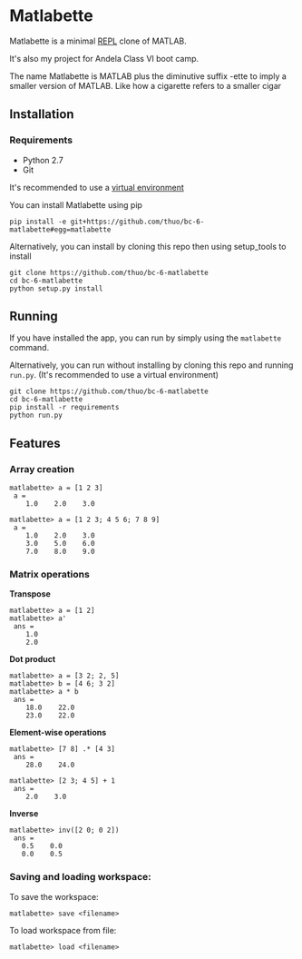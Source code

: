 # Matlabette
Matlabette is a minimal [REPL](https://en.wikipedia.org/wiki/Read–eval–print_loop) clone of MATLAB.

It's also my project for Andela Class VI boot camp.

The name Matlabette is MATLAB plus the diminutive suffix -ette to imply a smaller version of MATLAB. Like how a cigarette refers to a smaller cigar

## Installation
### Requirements
 * Python 2.7
 * Git

It's recommended to use a [virtual environment](http://docs.python-guide.org/en/latest/dev/virtualenvs/)

You can install Matlabette using pip
```
pip install -e git+https://github.com/thuo/bc-6-matlabette#egg=matlabette
```

Alternatively, you can install by cloning this repo then using setup_tools to install
```
git clone https://github.com/thuo/bc-6-matlabette
cd bc-6-matlabette
python setup.py install
```

## Running
If you have installed the app, you can run by simply using the `matlabette` command.

Alternatively, you can run without installing by cloning this repo and running `run.py`. (It's recommended to use a virtual environment)
```
git clone https://github.com/thuo/bc-6-matlabette
cd bc-6-matlabette
pip install -r requirements
python run.py
```

## Features
### Array creation
```
matlabette> a = [1 2 3]
 a =
    1.0    2.0    3.0

```
```
matlabette> a = [1 2 3; 4 5 6; 7 8 9]
 a =
    1.0    2.0    3.0
    3.0    5.0    6.0
    7.0    8.0    9.0
```
 
### Matrix operations
**Transpose**
```
matlabette> a = [1 2]
matlabette> a'
 ans =
    1.0
    2.0
```
**Dot product**
```
matlabette> a = [3 2; 2, 5]
matlabette> b = [4 6; 3 2]
matlabette> a * b
 ans =
    18.0    22.0
    23.0    22.0
```

**Element-wise operations**
```
matlabette> [7 8] .* [4 3]
 ans =
    28.0    24.0
```
```
matlabette> [2 3; 4 5] + 1
 ans =
    2.0    3.0
```

**Inverse**
```
matlabette> inv([2 0; 0 2])
 ans =
   0.5    0.0
   0.0    0.5
```


### Saving and loading workspace:
To save the workspace:
```
matlabette> save <filename>
```
To load workspace from file:
```
matlabette> load <filename>
```

